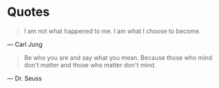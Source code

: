 # Quotes

> I am not what happened to me. I am what I choose to become.

— Carl Jung

> Be who you are and say what you mean.  Because those who mind don't matter and those who matter don't mind.

— Dr. Seuss
